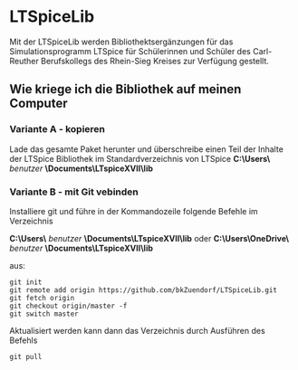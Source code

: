 # LTSpiceLib

Mit der LTSpiceLib werden Bibliothektsergänzungen für das Simulationsprogramm LTSpice für Schülerinnen und Schüler des Carl-Reuther Berufskollegs des Rhein-Sieg Kreises zur Verfügung gestellt.

## Wie kriege ich die Bibliothek auf meinen Computer

### Variante A - kopieren
Lade das gesamte Paket herunter und überschreibe einen Teil der Inhalte der LTSpice Bibliothek im Standardverzeichnis von LTSpice
**C:\Users\\** *benutzer* **\Documents\LTspiceXVII\lib**

### Variante B - mit Git vebinden
Installiere git und führe in der Kommandozeile folgende Befehle im Verzeichnis

**C:\Users\\** *benutzer* **\Documents\LTspiceXVII\lib**
oder
**C:\Users\\OneDrive\\** *benutzer* **\Documents\LTspiceXVII\lib**

aus:
```
git init
git remote add origin https://github.com/bkZuendorf/LTSpiceLib.git
git fetch origin
git checkout origin/master -f
git switch master
```

Aktualisiert werden kann dann das Verzeichnis durch Ausführen des Befehls
```
git pull
```
